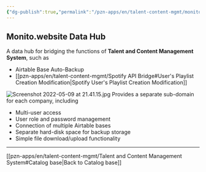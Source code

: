 ```yaml
---
{"dg-publish":true,"permalink":"/pzn-apps/en/talent-content-mgmt/monito-website-data-hub/"}
---
```


## Monito.website Data Hub
A data hub for bridging the functions of **Talent and Content Management System**, such as
- Airtable Base Auto-Backup
- [[pzn-apps/en/talent-content-mgmt/Spotify API Bridge#User's Playlist Creation Modification\|Spotify User's Playlist Creation Modification]]

![Screenshot 2022-05-09 at 21.41.15.jpg](/img/user/Public%20Website/Screenshot%202022-05-09%20at%2021.41.15.jpg)
Provides a separate sub-domain for each company, including
- Multi-user access
- User role and password management
- Connection of multiple Airtable bases
- Separate hard-disk space for backup storage
- Simple file download/upload functionality

----
[[pzn-apps/en/talent-content-mgmt/Talent and Content Management System#Catalog base\|Back to Catalog base]]